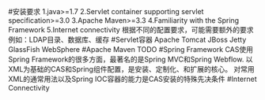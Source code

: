 #安装要求
1.java>=1.7
2.Servlet container supporting servlet specification>=3.0
3.Apache Maven>=3.3
4.Familiarity with the Spring Framework
5.Internet connectivity
根据不同的配置要求，可能需要额外的要求例如：LDAP目录、数据库、缓存
#Servlet容器
Apache Tomcat
JBoss
Jetty
GlassFish
WebSphere
#Apache Maven
TODO
#Spring Framework
CAS使用Spring Framework的很多方面，最著名的是Spring MVC和Spring Webflow. 
以XML为基础的CAS和Spring组件配置，是安装、定制化、和扩展的核心。 
对常用XML的通常用法以及Spring IOC容器的能力是CAS安装的特殊先决条件
#Internet Connectivity
